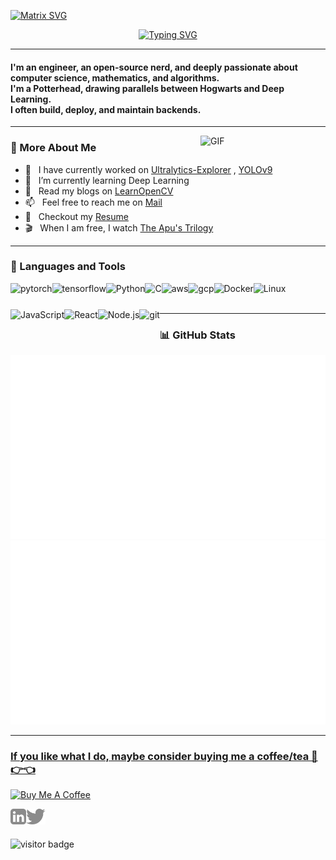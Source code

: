 [![Matrix SVG](https://raw.githubusercontent.com/rodrigograca31/rodrigograca31/master/matrix.svg)](https://youtu.be/NfnWJUyUJYU?si=El6jqCDCmlVXre2H) 


<!-- <h3> Hello Devs 😶‍🌫️, I am Ankan Ghosh 🌀</h3> -->
<p align="center">
<a href="https://git.io/typing-svg"><img src="https://readme-typing-svg.demolab.com?font=Fira+Code&pause=1000&color=1CFF30&center=true&random=false&width=435&lines=Hi%2C+I+am+Ankan;Engineer;Deep+Learning;Opensource" alt="Typing SVG" /></a>
</p>

---

#### I'm an engineer, an open-source nerd, and deeply passionate about computer science, mathematics, and algorithms. <br> I'm a Potterhead, drawing parallels between Hogwarts and Deep Learning. <br> I often build, deploy, and maintain backends.

---

<img align="right" alt="GIF" src="https://raw.githubusercontent.com/rahul-jha98/rahul-jha98/main/techstack.gif" width="200px"/>

### 🧐 More About Me

- 🔭 &nbsp; I have currently worked on [Ultralytics-Explorer](https://github.com/ultralytics/ultralytics) , [YOLOv9](https://github.com/WongKinYiu/yolov9)
- 🌱 &nbsp; I’m currently learning Deep Learning
- 📝 &nbsp; Read my blogs on [LearnOpenCV](https://learnopencv.com/author/ankan/) 
- 📫 &nbsp; Feel free to reach me on [Mail](mailto:work.ankanghosh@gmail.com)
- 🪪 &nbsp; Checkout my [Resume]()
- 🎬 &nbsp; When I am free, I watch [The Apu's Trilogy](https://satyajitray.org/apu-trilogy)

---
### 🔨 Languages and Tools
<div align="left">
<a href="https://pytorch.org/" target="_blank"> <img align="left" src="https://raw.githubusercontent.com/rahul-jha98/github_readme_icons/main/language_and_tools/square/pytorch/pytorch.svg" alt="pytorch" height="42px"/> </a> 
<a href="https://www.tensorflow.org" target="_blank"> <img align="left" src="https://raw.githubusercontent.com/rahul-jha98/github_readme_icons/main/language_and_tools/square/tensorflow/tensorflow.svg" alt="tensorflow" height="42px"/> </a> 
<a href="https://www.python.org" target="_blank"><img align="left" alt="Python" height ="42px" src="https://raw.githubusercontent.com/rahul-jha98/github_readme_icons/main/language_and_tools/square/python/python.svg"></a>
<a href="https://www.cprogramming.com/" target="_blank"><img align="left" alt="C" height ="42px" src="https://raw.githubusercontent.com/rahul-jha98/github_readme_icons/main/language_and_tools/square/c++/c++.svg"></a>
<a href="https://aws.amazon.com/" target="_blank"><img align="left" alt="aws" height ="42px" src="https://raw.githubusercontent.com/rahul-jha98/github_readme_icons/main/language_and_tools/square/aws/aws.svg"></a>
<a href="https://cloud.google.com/" target="_blank"><img align="left" alt="gcp" height ="42px" src="https://raw.githubusercontent.com/rahul-jha98/github_readme_icons/main/language_and_tools/square/google-cloud/google-cloud.svg"></a>
<a href="https://docker.dev/" target="_blank"><img align="left" alt="Docker" height ="42px" src="https://raw.githubusercontent.com/rahul-jha98/github_readme_icons/main/language_and_tools/square/docker/docker.svg"></a>
<a href="" target="_blank"><img align="left" alt="Linux" height ="42px" src="https://raw.githubusercontent.com/rahul-jha98/github_readme_icons/main/language_and_tools/square/kubernetes/kubernetes.svg"></a>
<a href="https://developer.mozilla.org/en-US/docs/Web/JavaScript" target="_blank"> <img align="left" alt="JavaScript" height ="42px"  src="https://raw.githubusercontent.com/rahul-jha98/github_readme_icons/main/language_and_tools/square/javascript/javascript.svg"> </a>
<a href="https://reactjs.org/" target="_blank"> <img align="left" alt="React" height ="42px" src="https://raw.githubusercontent.com/rahul-jha98/github_readme_icons/main/language_and_tools/square/react/react.svg"></a>
<a href="https://nodejs.org" target="_blank"><img align="left" alt="Node.js" height ="42px" src="https://raw.githubusercontent.com/rahul-jha98/github_readme_icons/main/language_and_tools/square/node/node.svg"></a>
<a href="https://git-scm.com/" target="_blank"> <img src="https://raw.githubusercontent.com/rahul-jha98/github_readme_icons/main/language_and_tools/square/git-scm/git-scm.svg" align="left" alt="git" height='42px'/> </a>
</div>

<br>
<br>

---


<div align="left" style="margin-top: 20px;">
  <h3>📊 GitHub Stats</h3>
</div>

<div align="left">
<a href=''>
  
![Stats Overview](https://raw.githubusercontent.com/0xSynapse/github-stats-transparent/output/generated/overview.svg)
![Most Used Languages](https://raw.githubusercontent.com/0xSynapse/github-stats-transparent/output/generated/languages.svg)
</div>

---

### If you like what I do, maybe consider buying me a coffee/tea 🥺👉👈

<a href="https://www.buymeacoffee.com/0xsynapse" target="_blank"><img src="https://cdn.buymeacoffee.com/buttons/v2/default-yellow.png" alt="Buy Me A Coffee" width="200" ></a>


<a href='https://www.linkedin.com/in/0xsynapse/'><img align='left' alt="linkedin" src="https://raw.githubusercontent.com/0xSynapse/0xSynapse/main/assets/linkedin.svg" height='25px'/></a>
<a href='https://twitter.com/0xSynapse'><img align='left' alt="twitter" src="https://raw.githubusercontent.com/0xSynapse/0xSynapse/main/assets/twitter.svg" height='25px'/></a>
<!-- <a href='https://www.kaggle.com/ankanghosh651'><img alt="kaggle" src="https://raw.githubusercontent.com/0xSynapse/0xSynapse/main/assets/kaggle.svg" height='18px'/></a> -->

<br>
<br>

![visitor badge](https://vbr.nathanchung.dev/badge?page_id=0xSynapse.0xSynapse&logo=github&lcolor=154360&color=212F3C&style=flat&text=VISITORS)


<!--### 🛠️ My Projects
<a href="https://github.com/rahul-jha98/Artistify.ai" target="_blank"> <img alt="artistify" src="./projects/artistify.svg" height="68" align="left"> </a>
<a href="https://github.com/rahul-jha98/sheets-database" target="_blank"> <img alt="sheetsdatabase" src="./projects/sheetsdatabase.svg"  height="68" align="left"> </a>
<a href="https://github.com/rahul-jha98/README_icons" target="_blank"> <img alt="readmeicons" src="./projects/readmeicons.svg" height="68" align="left"> </a>
<a href="https://github.com/rahul-jha98/PasswordKeeper" target="_blank"> <img alt="passwordkeeper" src="./projects/passwordkeeper.svg" height="68" align="left"> </a>-->






